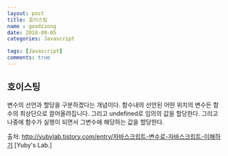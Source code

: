 ```yaml
---
layout: post
title: 호이스팅
name : goodzzong
date: 2018-09-05
categories: Javascript

tags: [Javascript]
comments: true
---
```


## 호이스팅

변수의 선언과 할당을 구분하겠다는 개념이다.
함수내의 선언된 어떤 위치의 변수든 함수의 최상단으로 끌어올려집니다. 그리고 undefined로 임의의 값을 할당한다.
그리고 나중에 함수가 실행이 되면서 그변수에 해당하는 값을 할당한다.

출처: http://yubylab.tistory.com/entry/자바스크립트-변수로-자바스크립트-이해하기 [Yuby's Lab.]